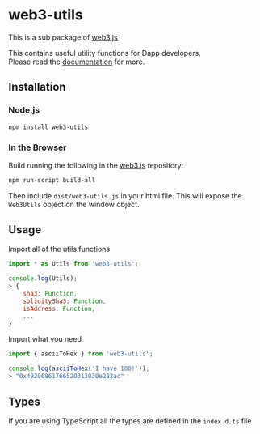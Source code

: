 # web3-utils

This is a sub package of [web3.js][repo]

This contains useful utility functions for Dapp developers.   
Please read the [documentation][docs] for more.

## Installation

### Node.js

```bash
npm install web3-utils
```

### In the Browser

Build running the following in the [web3.js][repo] repository:

```bash
npm run-script build-all
```

Then include `dist/web3-utils.js` in your html file.
This will expose the `Web3Utils` object on the window object.


## Usage

Import all of the utils functions

```js
import * as Utils from 'web3-utils';

console.log(Utils);
> {
    sha3: Function,
    soliditySha3: Function,
    isAddress: Function,
    ...
}
```

Import what you need

```js
import { asciiToHex } from 'web3-utils';

console.log(asciiToHex('I have 100!'));
> "0x49206861766520313030e282ac"
```

## Types 

If you are using TypeScript all the types are defined in the `index.d.ts` file


[docs]: http://web3js.readthedocs.io/en/1.0/
[repo]: https://github.com/ethereum/web3.js

